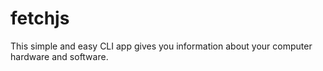 # fetchjs
This simple and easy CLI app gives you information about your computer hardware and software. 
